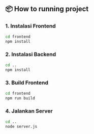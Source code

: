 ## 📦 How to running project

### 1. Instalasi Frontend
```bash
cd frontend
npm install
```
### 2. Instalasi Backend
```bash
cd ..
npm install
```
### 3. Build Frontend
```bash
cd frontend
npm run build
```
### 4. Jalankan Server
```bash
cd ..
node server.js
